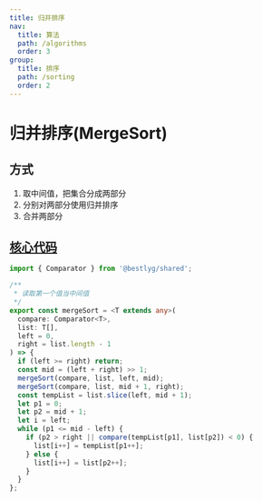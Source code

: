```yaml
---
title: 归并排序
nav:
  title: 算法
  path: /algorithms
  order: 3
group:
  title: 排序
  path: /sorting
  order: 2
---
```


# 归并排序(MergeSort)

## 方式

1. 取中间值，把集合分成两部分
1. 分别对两部分使用归并排序
1. 合并两部分



## [核心代码](https://gitee.com/bestlyg/bestlyg/tree/master/packages/algorithms/src/sorting/mergeSort.ts)
```ts
import { Comparator } from '@bestlyg/shared';

/**
 * 读取第一个值当中间值
 */
export const mergeSort = <T extends any>(
  compare: Comparator<T>,
  list: T[],
  left = 0,
  right = list.length - 1
) => {
  if (left >= right) return;
  const mid = (left + right) >> 1;
  mergeSort(compare, list, left, mid);
  mergeSort(compare, list, mid + 1, right);
  const tempList = list.slice(left, mid + 1);
  let p1 = 0;
  let p2 = mid + 1;
  let i = left;
  while (p1 <= mid - left) {
    if (p2 > right || compare(tempList[p1], list[p2]) < 0) {
      list[i++] = tempList[p1++];
    } else {
      list[i++] = list[p2++];
    }
  }
};

```
        